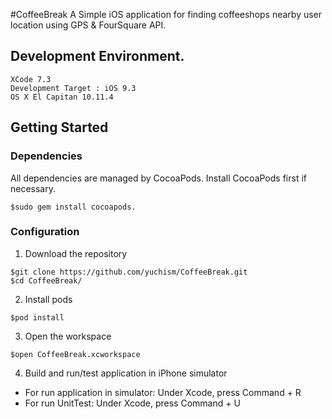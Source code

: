 #CoffeeBreak
A Simple iOS application for finding coffeeshops nearby user location using GPS & FourSquare API.

## Development Environment.
```fish
XCode 7.3
Development Target : iOS 9.3
OS X El Capitan 10.11.4
```

## Getting Started

### Dependencies

All dependencies are managed by CocoaPods. Install CocoaPods first if necessary.
```fish
$sudo gem install cocoapods.
```
### Configuration

1) Download the repository
```fish
$git clone https://github.com/yuchism/CoffeeBreak.git
$cd CoffeeBreak/
```

2) Install pods
```fish
$pod install
```

3) Open the workspace
```fish
$open CoffeeBreak.xcworkspace
```
4) Build and run/test application in iPhone simulator
* For run application in simulator: Under Xcode, press Command + R
* For run UnitTest: Under Xcode, press Command + U
